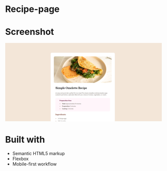 # Recipe-page

# Screenshot

![](./screenshots/Capture.PNG)

# Built with

- Semantic HTML5 markup
- Flexbox
- Mobile-first workflow